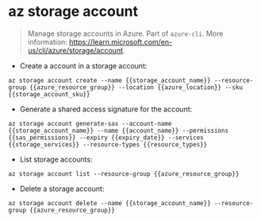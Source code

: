 # az storage account

> Manage storage accounts in Azure.
> Part of `azure-cli`.
> More information: <https://learn.microsoft.com/en-us/cli/azure/storage/account>.

- Create a account in a storage account:

`az storage account create --name {{storage_account_name}} --resource-group {{azure_resource_group}} --location {{azure_location}} --sku {{storage_account_sku}}`

- Generate a shared access signature for the account:

`az storage account generate-sas --account-name {{storage_account_name}} --name {{account_name}} --permissions {{sas_permissions}} --expiry {{expiry_date}} --services {{storage_services}} --resource-types {{resource_types}}`

- List storage accounts:

`az storage account list --resource-group {{azure_resource_group}}`

- Delete a storage account:

`az storage account delete --name {{storage_account_name}} --resource-group {{azure_resource_group}}`
